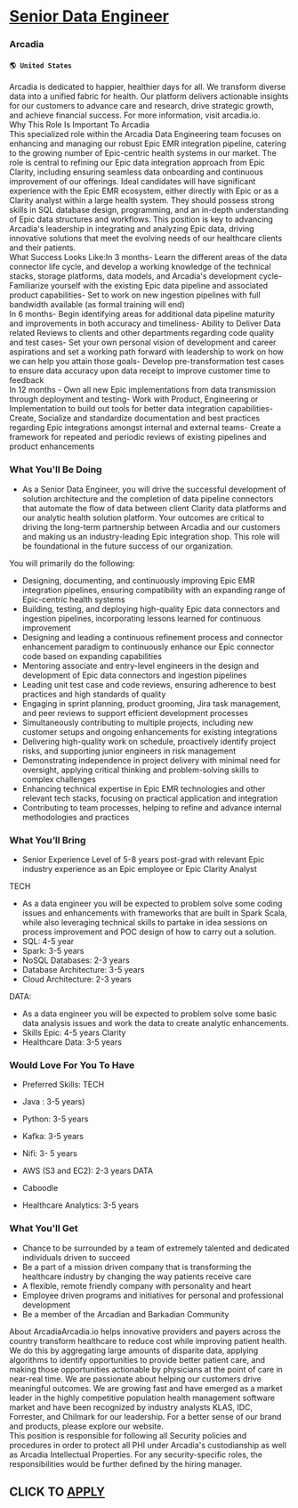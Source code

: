 # [Senior Data Engineer](https://www.remotewlb.com/apply/senior-data-engineer-68764)  
### Arcadia  
#### `🌎 United States`  
Arcadia is dedicated to happier, healthier days for all. We transform diverse data into a unified fabric for health. Our platform delivers actionable insights for our customers to advance care and research, drive strategic growth, and achieve financial success. For more information, visit arcadia.io.  
Why This Role Is Important To Arcadia  
This specialized role within the Arcadia Data Engineering team focuses on enhancing and managing our robust Epic EMR integration pipeline, catering to the growing number of Epic-centric health systems in our market. The role is central to refining our Epic data integration approach from Epic Clarity, including ensuring seamless data onboarding and continuous improvement of our offerings. Ideal candidates will have significant experience with the Epic EMR ecosystem, either directly with Epic or as a Clarity analyst within a large health system. They should possess strong skills in SQL database design, programming, and an in-depth understanding of Epic data structures and workflows. This position is key to advancing Arcadia's leadership in integrating and analyzing Epic data, driving innovative solutions that meet the evolving needs of our healthcare clients and their patients.  
What Success Looks Like:In 3 months- Learn the different areas of the data connector life cycle, and develop a working knowledge of the technical stacks, storage platforms, data models, and Arcadia's development cycle- Familiarize yourself with the existing Epic data pipeline and associated product capabilities- Set to work on new ingestion pipelines with full bandwidth available (as formal training will end)  
In 6 months- Begin identifying areas for additional data pipeline maturity and improvements in both accuracy and timeliness- Ability to Deliver Data related Reviews to clients and other departments regarding code quality and test cases- Set your own personal vision of development and career aspirations and set a working path forward with leadership to work on how we can help you attain those goals- Develop pre-transformation test cases to ensure data accuracy upon data receipt to improve customer time to feedback  
In 12 months - Own all new Epic implementations from data transmission through deployment and testing- Work with Product, Engineering or Implementation to build out tools for better data integration capabilities- Create, Socialize and standardize documentation and best practices regarding Epic integrations amongst internal and external teams- Create a framework for repeated and periodic reviews of existing pipelines and product enhancements

### What You'll Be Doing

  * As a Senior Data Engineer, you will drive the successful development of solution architecture and the completion of data pipeline connectors that automate the flow of data between client Clarity data platforms and our analytic health solution platform. Your outcomes are critical to driving the long-term partnership between Arcadia and our customers and making us an industry-leading Epic integration shop. This role will be foundational in the future success of our organization.
  
You will primarily do the following:

  * Designing, documenting, and continuously improving Epic EMR integration pipelines, ensuring compatibility with an expanding range of Epic-centric health systems
  * Building, testing, and deploying high-quality Epic data connectors and ingestion pipelines, incorporating lessons learned for continuous improvement
  * Designing and leading a continuous refinement process and connector enhancement paradigm to continuously enhance our Epic connector code based on expanding capabilities
  * Mentoring associate and entry-level engineers in the design and development of Epic data connectors and ingestion pipelines
  * Leading unit test case and code reviews, ensuring adherence to best practices and high standards of quality
  * Engaging in sprint planning, product grooming, Jira task management, and peer reviews to support efficient development processes
  * Simultaneously contributing to multiple projects, including new customer setups and ongoing enhancements for existing integrations
  * Delivering high-quality work on schedule, proactively identify project risks, and supporting junior engineers in risk management
  * Demonstrating independence in project delivery with minimal need for oversight, applying critical thinking and problem-solving skills to complex challenges
  * Enhancing technical expertise in Epic EMR technologies and other relevant tech stacks, focusing on practical application and integration
  * Contributing to team processes, helping to refine and advance internal methodologies and practices

### What You’ll Bring

  * Senior Experience Level of 5-8 years post-grad with relevant Epic industry experience as an Epic employee or Epic Clarity Analyst
  
TECH

  * As a data engineer you will be expected to problem solve some coding issues and enhancements with frameworks that are built in Spark Scala, while also leveraging technical skills to partake in idea sessions on process improvement and POC design of how to carry out a solution. 
  * SQL: 4-5 year
  * Spark: 3-5 years
  * NoSQL Databases: 2-3 years 
  * Database Architecture: 3-5 years
  * Cloud Architecture: 2-3 years
  
DATA:

  * As a data engineer you will be expected to problem solve some basic data analysis issues and work the data to create analytic enhancements.
  * Skills Epic: 4-5 years Clarity
  * Healthcare Data: 3-5 years

### Would Love For You To Have

  * Preferred Skills:
TECH

  * Java : 3-5 years)
  * Python: 3-5 years
  * Kafka: 3-5 years
  * Nifi: 3- 5 years 
  * AWS (S3 and EC2): 2-3 years
DATA

  * Caboodle
  * Healthcare Analytics: 3-5 years

### What You'll Get

  * Chance to be surrounded by a team of extremely talented and dedicated individuals driven to succeed
  * Be a part of a mission driven company that is transforming the healthcare industry by changing the way patients receive care
  * A flexible, remote friendly company with personality and heart
  * Employee driven programs and initiatives for personal and professional development
  * Be a member of the Arcadian and Barkadian Community

About ArcadiaArcadia.io helps innovative providers and payers across the country transform healthcare to reduce cost while improving patient health. We do this by aggregating large amounts of disparite data, applying algorithms to identify opportunities to provide better patient care, and making those opportunities actionable by physicians at the point of care in near-real time. We are passionate about helping our customers drive meaningful outcomes. We are growing fast and have emerged as a market leader in the highly competitive population health management software market and have been recognized by industry analysts KLAS, IDC, Forrester, and Chilmark for our leadership. For a better sense of our brand and products, please explore our website.  
This position is responsible for following all Security policies and procedures in order to protect all PHI under Arcadia's custodianship as well as Arcadia Intellectual Properties. For any security-specific roles, the responsibilities would be further defined by the hiring manager.  
## CLICK TO [APPLY](https://www.remotewlb.com/apply/senior-data-engineer-68764)


